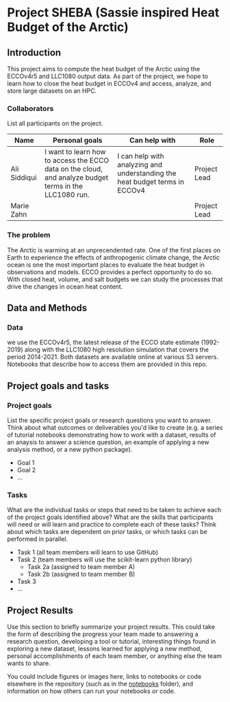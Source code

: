 # Project SHEBA (Sassie inspired Heat Budget of the Arctic)
## Introduction
This project aims to compute the heat budget of the Arctic using the ECCOv4r5 and LLC1080 output data. As part of the project, we hope to learn how to close the heat budget in ECCOv4 and access, analyze, and store large datasets on an HPC. 


### Collaborators

List all participants on the project. 

| Name | Personal goals | Can help with | Role |
| ------------- | ------------- | ------------- | ------------- |
| Ali Siddiqui | I want to learn how to access the ECCO data on the cloud, and analyze budget terms in the LLC1080 run.  | I can help with analyzing and understanding the heat budget terms in ECCOv4  | Project Lead |
| Marie Zahn|  |  | Project Lead |

### The problem

The Arctic is warming at an unprecendented rate. One of the first places on Earth to experience the effects of anthropogenic climate change, the Arctic ocean is one the most important places to evaluate the heat budget in observations and models. ECCO provides a perfect opportunity to do so. With closed heat, volume, and salt budgets we can study the processes that drive the changes in ocean heat content. 
## Data and Methods

### Data

we use the ECCOv4r5, the latest release of the ECCO state estimate (1992-2019) along with the LLC1080 high resolution simulation that covers the period 2014-2021. Both datasets are available online at various S3 servers. Notebooks that describe how to access them are provided in this repo.  


## Project goals and tasks

### Project goals

List the specific project goals or research questions you want to answer. Think about what outcomes or deliverables you'd like to create (e.g. a series of tutorial notebooks demonstrating how to work with a dataset, results of an anaysis to answer a science question, an example of applying a new analysis method, or a new python package).

* Goal 1
* Goal 2
* ...

### Tasks

What are the individual tasks or steps that need to be taken to achieve each of the project goals identified above? What are the skills that participants will need or will learn and practice to complete each of these tasks? Think about which tasks are dependent on prior tasks, or which tasks can be performed in parallel.

* Task 1 (all team members will learn to use GitHub)
* Task 2 (team members will use the scikit-learn python library)
  * Task 2a (assigned to team member A)
  * Task 2b (assigned to team member B)
* Task 3
* ...

## Project Results

Use this section to briefly summarize your project results. This could take the form of describing the progress your team made to answering a research question, developing a tool or tutorial, interesting things found in exploring a new dataset, lessons learned for applying a new method, personal accomplishments of each team member, or anything else the team wants to share.

You could include figures or images here, links to notebooks or code elsewhere in the repository (such as in the [notebooks](notebooks/) folder), and information on how others can run your notebooks or code.
